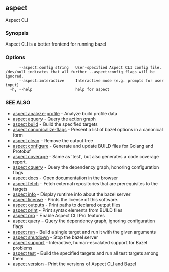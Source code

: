 ## aspect

Aspect CLI

### Synopsis

Aspect CLI is a better frontend for running bazel

### Options

```
      --aspect:config string   User-specified Aspect CLI config file. /dev/null indicates that all further --aspect:config flags will be ignored.
      --aspect:interactive     Interactive mode (e.g. prompts for user input)
  -h, --help                   help for aspect
```

### SEE ALSO

* [aspect analyze-profile](aspect_analyze-profile.md)	 - Analyze build profile data
* [aspect aquery](aspect_aquery.md)	 - Query the action graph
* [aspect build](aspect_build.md)	 - Build the specified targets
* [aspect canonicalize-flags](aspect_canonicalize-flags.md)	 - Present a list of bazel options in a canonical form
* [aspect clean](aspect_clean.md)	 - Remove the output tree
* [aspect configure](aspect_configure.md)	 - Generate and update BUILD files for Golang and Protobuf
* [aspect coverage](aspect_coverage.md)	 - Same as 'test', but also generates a code coverage report.
* [aspect cquery](aspect_cquery.md)	 - Query the dependency graph, honoring configuration flags
* [aspect docs](aspect_docs.md)	 - Open documentation in the browser
* [aspect fetch](aspect_fetch.md)	 - Fetch external repositories that are prerequisites to the targets
* [aspect info](aspect_info.md)	 - Display runtime info about the bazel server
* [aspect license](aspect_license.md)	 - Prints the license of this software.
* [aspect outputs](aspect_outputs.md)	 - Print paths to declared output files
* [aspect print](aspect_print.md)	 - Print syntax elements from BUILD files
* [aspect pro](aspect_pro.md)	 - Enable Aspect CLI Pro features
* [aspect query](aspect_query.md)	 - Query the dependency graph, ignoring configuration flags
* [aspect run](aspect_run.md)	 - Build a single target and run it with the given arguments
* [aspect shutdown](aspect_shutdown.md)	 - Stop the bazel server
* [aspect support](aspect_support.md)	 - Interactive, human-escalated support for Bazel problems
* [aspect test](aspect_test.md)	 - Build the specified targets and run all test targets among them
* [aspect version](aspect_version.md)	 - Print the versions of Aspect CLI and Bazel

